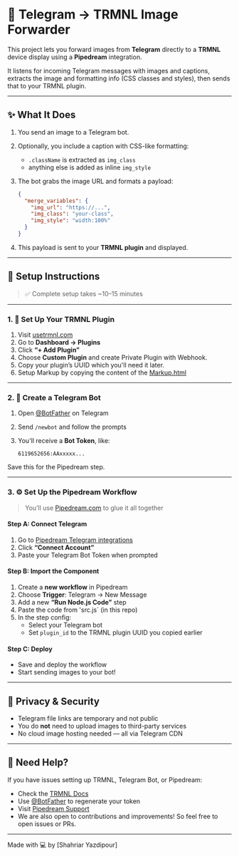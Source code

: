 # 📡 Telegram → TRMNL Image Forwarder

This project lets you forward images from **Telegram** directly to a **TRMNL** device display using a **Pipedream** integration.

It listens for incoming Telegram messages with images and captions, extracts the image and formatting info (CSS classes and styles), then sends that to your TRMNL plugin.

---

## ✨ What It Does

1. You send an image to a Telegram bot.
2. Optionally, you include a caption with CSS-like formatting:
   - `.className` is extracted as `img_class`
   - anything else is added as inline `img_style`
3. The bot grabs the image URL and formats a payload:

   ```json
   {
     "merge_variables": {
       "img_url": "https://...",
       "img_class": "your-class",
       "img_style": "width:100%"
     }
   }
   ```

4. This payload is sent to your **TRMNL plugin** and displayed.

---

## 🚀 Setup Instructions

> ✅ Complete setup takes ~10–15 minutes

---

### 1. 🔌 Set Up Your TRMNL Plugin

1. Visit [usetrmnl.com](https://usetrmnl.com/)
2. Go to **Dashboard → Plugins**
3. Click **“+ Add Plugin”**
4. Choose **Custom Plugin** and create Private Plugin with Webhook.
5. Copy your plugin’s UUID which you'll need it later.
6. Setup Markup by copying the content of the [Markup.html](./markup.html)

---

### 2. 🤖 Create a Telegram Bot

1. Open [@BotFather](https://t.me/BotFather) on Telegram
2. Send `/newbot` and follow the prompts
3. You'll receive a **Bot Token**, like:

   ```
   6119652656:AAxxxxx...
   ```

Save this for the Pipedream step.

---

### 3. ⚙️ Set Up the Pipedream Workflow

> You’ll use [Pipedream.com](https://pipedream.com) to glue it all together

#### Step A: Connect Telegram

1. Go to [Pipedream Telegram integrations](https://pipedream.com/apps/telegram_bot_api)
2. Click **“Connect Account”**
3. Paste your Telegram Bot Token when prompted

#### Step B: Import the Component

1. Create a **new workflow** in Pipedream
2. Choose **Trigger**: Telegram → New Message
3. Add a new **“Run Node.js Code”** step
4. Paste the code from 'src.js` (in this repo)
5. In the step config:
   - Select your Telegram bot
   - Set `plugin_id` to the TRMNL plugin UUID you copied earlier

#### Step C: Deploy

- Save and deploy the workflow
- Start sending images to your bot!

---

## 🔐 Privacy & Security

- Telegram file links are temporary and not public
- You do **not** need to upload images to third-party services
- No cloud image hosting needed — all via Telegram CDN

---

## 🛟 Need Help?

If you have issues setting up TRMNL, Telegram Bot, or Pipedream:

- Check the [TRMNL Docs](https://docs.usetrmnl.com/)
- Use [@BotFather](https://t.me/BotFather) to regenerate your token
- Visit [Pipedream Support](https://docs.pipedream.com/)
- We are also open to contributions and improvements! So feel free to open issues or PRs.

---

Made with 💻 by [Shahriar Yazdipour]

